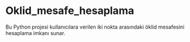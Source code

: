 # Oklid_mesafe_hesaplama
Bu Python projesi kullanıcılara verilen iki nokta arasındaki öklid mesafesini hesaplama imkanı sunar.
